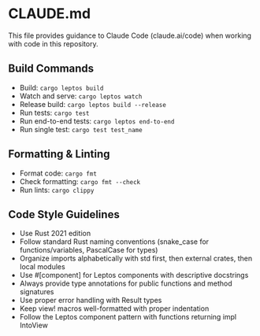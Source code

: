 # CLAUDE.md

This file provides guidance to Claude Code (claude.ai/code) when working with code in this repository.

## Build Commands

- Build: `cargo leptos build`
- Watch and serve: `cargo leptos watch`
- Release build: `cargo leptos build --release`
- Run tests: `cargo test`
- Run end-to-end tests: `cargo leptos end-to-end`
- Run single test: `cargo test test_name`

## Formatting & Linting

- Format code: `cargo fmt`
- Check formatting: `cargo fmt --check`
- Run lints: `cargo clippy`

## Code Style Guidelines

- Use Rust 2021 edition
- Follow standard Rust naming conventions (snake_case for functions/variables, PascalCase for types)
- Organize imports alphabetically with std first, then external crates, then local modules
- Use #[component] for Leptos components with descriptive docstrings
- Always provide type annotations for public functions and method signatures
- Use proper error handling with Result types
- Keep view! macros well-formatted with proper indentation
- Follow the Leptos component pattern with functions returning impl IntoView
